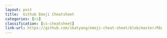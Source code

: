 ```yaml
---
layout: post
title:  Github Emoji Cheatsheet
categories: [cs]
classification: [cs-cheatsheet]
link-url: https://github.com/ikatyang/emoji-cheat-sheet/blob/master/README.md
---
```

